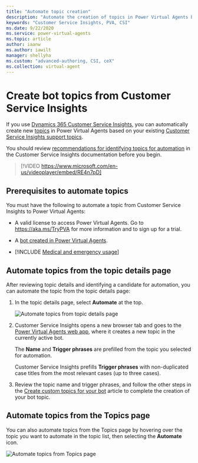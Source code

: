 ```yaml
---
title: "Automate topic creation"
description: "Automate the creation of topics in Power Virtual Agents bots by using support topics discovered by Dynamics 365 Customer Service Insights."
keywords: "Customer Service Insights, PVA, CSI"
ms.date: 9/22/2020
ms.service: power-virtual-agents
ms.topic: article
author: iaanw
ms.author: iawilt
manager: shellyha
ms.custom: "advanced-authoring, CSI, ceX"
ms.collection: virtual-agent
---
```



# Create bot topics from Customer Service Insights

If you use [Dynamics 365 Customer Service Insights](/dynamics365/ai/customer-service-insights/overview), you can automatically create new [topics](authoring-create-edit-topics.md) in Power Virtual Agents based on your existing [Customer Service Insights support topics](/dynamics365/ai/customer-service-insights/topics-page).

You should review [recommendations for identifying topics for automation](/dynamics365/ai/customer-service-insights/automate-topics#identify-topics-for-automation) in the Customer Service Insights documentation before you begin.

>   
> [!VIDEO https://www.microsoft.com/en-us/videoplayer/embed/RE4n7pD]
>




## Prerequisites to automate topics

You must have the following to automate a topic from Customer Service Insights to Power Virtual Agents:

- A valid license to access Power Virtual Agents. Go to https://aka.ms/TryPVA for more information and to sign up for a trial. 

- A [bot created in Power Virtual Agents](authoring-first-bot.md).

- [!INCLUDE [Medical and emergency usage](includes/pva-usage-limitations.md)]




## Automate topics from the topic details page

After reviewing topic details and identifying a candidate for automation, you can automate the topic from the topic details page:

1. In the topic details page, select **Automate** at the top. 

    ![Automate topics from topic details page](media/automate-topic-details.png)

2. Customer Service Insights opens a new browser tab and goes to the [Power Virtual Agents web app](https://powerva.microsoft.com), where it creates a new topic in the currently active bot. 

    The **Name** and **Trigger phrases** are prefilled from the topic you selected for automation. 
    
    Customer Service Insights prefills **Trigger phrases** with non-duplicated case titles from the most relevant cases (up to three cases). 

3. Review the topic name and trigger phrases, and follow the other steps in the [Create custom topics for your bot](authoring-create-edit-topics.md) article to complete the creation of your bot topic. 

## Automate topics from the Topics page
You can also automate topics from the Topics page by hovering over the topic you want to automate in the topic list, then selecting the **Automate** icon. 

![Automate topics from Topics page](media/automate-topic-list.png)





